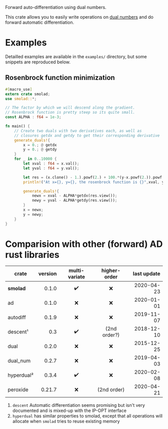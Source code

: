 
Forward auto-differentiation using dual numbers.

This crate allows you to easily write operations on [dual numbers](https://en.wikipedia.org/wiki/Dual_number) and do forward automatic differentiation.

# Examples

Detailled examples are available in the `examples/` directory, but some snippets are reproduced below.

## Rosenbrock function minimization

```rust
#[macro_use]
extern crate smolad;
use smolad::*;

// The factor by which we will descend along the gradient.
// Rosenbrock function is pretty steep so its quite small.
const ALPHA : f64 = 1e-3;

fn main() {
    // Create two duals with two derivatives each, as well as
    // closures getdx and getdy to get their corresponding derivative
    generate_duals!{
        x = 0.; @ getdx
        y = 0.; @ getdy
    }
    for _ in 0..10000 {
        let xval : f64 = x.val();
        let yval : f64 = y.val();

        let res = (x.clone() - 1.).powf(2.) + 100.*(y-x.powf(2.)).powf(2.);
        println!("At x={}, y={}, the rosenbrock function is {}",xval, yval, res.val());

        generate_duals!{
            newx = xval - ALPHA*getdx(res.view());
            newy = yval - ALPHA*getdy(res.view());
        }
        x = newx;
        y = newy;
    }
}
```


# Comparision with other (forward) AD rust libraries

| crate      | version | multi-variate | higher-order | last update |
|------------|--------:|:-------------:|:------------:|------------:|
| **smolad** |   0.1.0 |       ✔️       |      ❌       |  2020-04-23 |
| ad         |   0.1.0 |       ❌       |      ❌       |  2020-01-01 |
| autodiff   |   0.1.9 |       ❌       |      ❌       |  2019-11-07 |
| descent¹   |     0.3 |       ✔️       | (2nd order?) |  2018-12-10 |
| dual       |   0.2.0 |       ❌       |      ❌       |  2015-12-25 |
| dual_num   |   0.2.7 |       ❌       |      ❌       |  2019-04-03 |
| hyperdual² |   0.3.4 |       ✔️       |      ❌       |  2020-02-08 |
| peroxide   |  0.21.7 |       ❌       | (2nd order)  |  2020-04-21 |


1. `descent` Automatic differentiation seems promising but isn't very documented and is mixed-up with the IP-OPT interface
2. `hyperdual` has similar properties to smolad, except that all operations will allocate when `smolad` tries to reuse existing memory

 